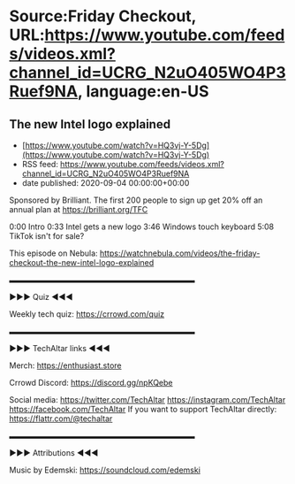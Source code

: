 # Source:Friday Checkout, URL:https://www.youtube.com/feeds/videos.xml?channel_id=UCRG_N2uO405WO4P3Ruef9NA, language:en-US

## The new Intel logo explained
 - [https://www.youtube.com/watch?v=HQ3vj-Y-5Dg](https://www.youtube.com/watch?v=HQ3vj-Y-5Dg)
 - RSS feed: https://www.youtube.com/feeds/videos.xml?channel_id=UCRG_N2uO405WO4P3Ruef9NA
 - date published: 2020-09-04 00:00:00+00:00

Sponsored by Brilliant. The first 200 people to sign up get 20% off an annual plan at https://brilliant.org/TFC 

0:00 Intro
0:33 Intel gets a new logo
3:46 Windows touch keyboard
5:08 TikTok isn't for sale? 



This episode on Nebula:
https://watchnebula.com/videos/the-friday-checkout-the-new-intel-logo-explained


▬▬▬▬▬▬▬▬▬▬▬▬▬▬▬▬▬▬▬▬▬▬▬▬

►►► Quiz ◄◄◄

Weekly tech quiz:
https://crrowd.com/quiz

▬▬▬▬▬▬▬▬▬▬▬▬▬▬▬▬▬▬▬▬▬▬▬▬

►►► TechAltar links ◄◄◄ 



Merch: 
https://enthusiast.store 

Crrowd Discord:
https://discord.gg/npKQebe

Social media:
https://twitter.com/TechAltar 
https://instagram.com/TechAltar 
https://facebook.com/TechAltar 
If you want to support TechAltar directly: 
https://flattr.com/@techaltar 

▬▬▬▬▬▬▬▬▬▬▬▬▬▬▬▬▬▬▬▬▬▬▬▬

►►► Attributions ◄◄◄

Music by Edemski: https://soundcloud.com/edemski

